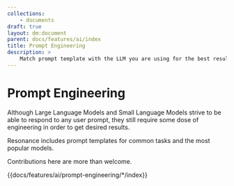 ```yaml
---
collections: 
    - documents
draft: true
layout: dm:document
parent: docs/features/ai/index
title: Prompt Engineering
description: >
    Match prompt template with the LLM you are using for the best results.
---
```


# Prompt Engineering

Although Large Language Models and Small Language Models strive to be able to
respond to any user prompt, they still require some dose of engineering in 
order to get desired results.

Resonance includes prompt templates for common tasks and the most popular 
models.

Contributions here are more than welcome.

{{docs/features/ai/prompt-engineering/*/index}}
